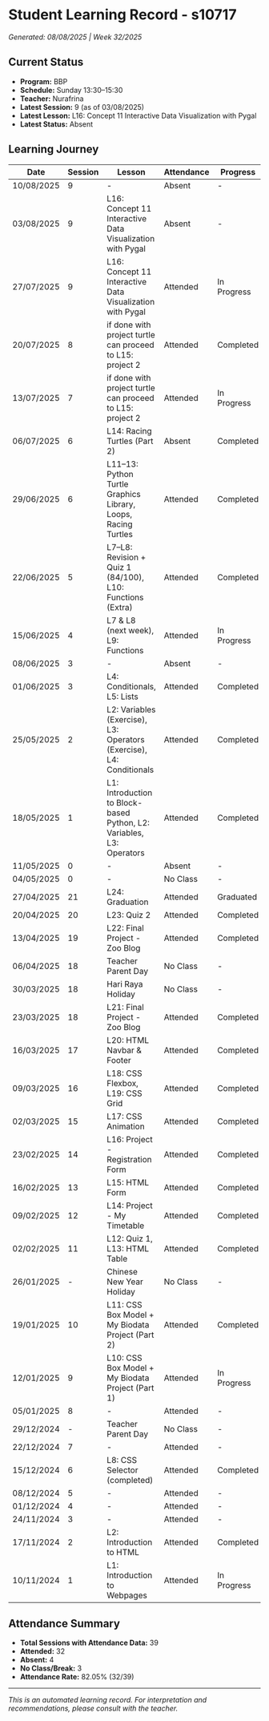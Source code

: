 # Student Learning Record - s10717
*Generated: 08/08/2025 | Week 32/2025*

## Current Status
- **Program:** BBP
- **Schedule:** Sunday 13:30–15:30  
- **Teacher:** Nurafrina
- **Latest Session:** 9 (as of 03/08/2025)
- **Latest Lesson:** L16: Concept 11 Interactive Data Visualization with Pygal
- **Latest Status:** Absent

## Learning Journey
| Date       | Session | Lesson                                                                                                      | Attendance | Progress     |
|------------|---------|-------------------------------------------------------------------------------------------------------------|------------|--------------|
| 10/08/2025 | 9       | -                                                                                                           | Absent     | -            |
| 03/08/2025 | 9       | L16: Concept 11 Interactive Data Visualization with Pygal                                                   | Absent     | -            |
| 27/07/2025 | 9       | L16: Concept 11 Interactive Data Visualization with Pygal                                                   | Attended    | In Progress  |
| 20/07/2025 | 8       | if done with project turtle can proceed to L15: project 2                                                   | Attended    | Completed    |
| 13/07/2025 | 7       | if done with project turtle can proceed to L15: project 2                                                   | Attended    | In Progress  |
| 06/07/2025 | 6       | L14: Racing Turtles (Part 2)                                                                                | Absent     | Completed    |
| 29/06/2025 | 6       | L11–13: Python Turtle Graphics Library, Loops, Racing Turtles                                               | Attended    | Completed    |
| 22/06/2025 | 5       | L7–L8: Revision + Quiz 1 (84/100), L10: Functions (Extra)                                                   | Attended    | Completed    |
| 15/06/2025 | 4       | L7 & L8 (next week), L9: Functions                                                                          | Attended    | In Progress  |
| 08/06/2025 | 3       | -                                                                                                           | Absent     | -            |
| 01/06/2025 | 3       | L4: Conditionals, L5: Lists                                                                                 | Attended    | Completed    |
| 25/05/2025 | 2       | L2: Variables (Exercise), L3: Operators (Exercise), L4: Conditionals                                        | Attended    | Completed    |
| 18/05/2025 | 1       | L1: Introduction to Block-based Python, L2: Variables, L3: Operators                                        | Attended    | Completed    |
| 11/05/2025 | 0       | -                                                                                                           | Absent     | -            |
| 04/05/2025 | 0       | -                                                                                                           | No Class   | -            |
| 27/04/2025 | 21      | L24: Graduation                                                                                             | Attended    | Graduated    |
| 20/04/2025 | 20      | L23: Quiz 2                                                                                                 | Attended    | Completed    |
| 13/04/2025 | 19      | L22: Final Project - Zoo Blog                                                                               | Attended    | Completed    |
| 06/04/2025 | 18      | Teacher Parent Day                                                                                          | No Class   | -            |
| 30/03/2025 | 18      | Hari Raya Holiday                                                                                           | No Class   | -            |
| 23/03/2025 | 18      | L21: Final Project - Zoo Blog                                                                               | Attended    | Completed    |
| 16/03/2025 | 17      | L20: HTML Navbar & Footer                                                                                   | Attended    | Completed    |
| 09/03/2025 | 16      | L18: CSS Flexbox, L19: CSS Grid                                                                             | Attended    | Completed    |
| 02/03/2025 | 15      | L17: CSS Animation                                                                                          | Attended    | Completed    |
| 23/02/2025 | 14      | L16: Project - Registration Form                                                                            | Attended    | Completed    |
| 16/02/2025 | 13      | L15: HTML Form                                                                                              | Attended    | Completed    |
| 09/02/2025 | 12      | L14: Project - My Timetable                                                                                 | Attended    | Completed    |
| 02/02/2025 | 11      | L12: Quiz 1, L13: HTML Table                                                                                | Attended    | Completed    |
| 26/01/2025 | -       | Chinese New Year Holiday                                                                                    | No Class   | -            |
| 19/01/2025 | 10      | L11: CSS Box Model + My Biodata Project (Part 2)                                                            | Attended    | Completed    |
| 12/01/2025 | 9       | L10: CSS Box Model + My Biodata Project (Part 1)                                                            | Attended    | In Progress  |
| 05/01/2025 | 8       | -                                                                                                           | Attended    | -            |
| 29/12/2024 | -       | Teacher Parent Day                                                                                          | No Class   | -            |
| 22/12/2024 | 7       | -                                                                                                           | Attended    | -            |
| 15/12/2024 | 6       | L8: CSS Selector (completed)                                                                                | Attended    | Completed    |
| 08/12/2024 | 5       | -                                                                                                           | Attended    | -            |
| 01/12/2024 | 4       | -                                                                                                           | Attended    | -            |
| 24/11/2024 | 3       | -                                                                                                           | Attended    | -            |
| 17/11/2024 | 2       | L2: Introduction to HTML                                                                                    | Attended    | Completed    |
| 10/11/2024 | 1       | L1: Introduction to Webpages                                                                                | Attended    | In Progress  |

## Attendance Summary
- **Total Sessions with Attendance Data:** 39  
- **Attended:** 32  
- **Absent:** 4  
- **No Class/Break:** 3  
- **Attendance Rate:** 82.05% (32/39)

---
*This is an automated learning record. For interpretation and recommendations, please consult with the teacher.*
